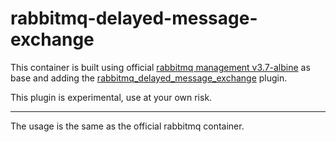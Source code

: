 # rabbitmq-delayed-message-exchange

This container is built using official [rabbitmq management v3.7-albine](https://github.com/docker-library/rabbitmq/tree/4b2b11c59ee65c2a09616b163d4572559a86bb7b/3.7/alpine/management) as base and adding the [rabbitmq_delayed_message_exchange](https://github.com/rabbitmq/rabbitmq-delayed-message-exchange) plugin.

This plugin is experimental, use at your own risk.

-----------------------------------------------------------

The usage is the same as the official rabbitmq container.
